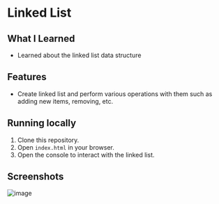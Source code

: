 # Linked List

## What I Learned

- Learned about the linked list data structure

## Features

- Create linked list and perform various operations with them such as adding new items, removing, etc.

## Running locally

1. Clone this repository.
2. Open `index.html` in your browser.
3. Open the console to interact with the linked list.

## Screenshots

![image](https://github.com/user-attachments/assets/7fc53188-f5c4-4eda-9c39-2a0a1028070f)
